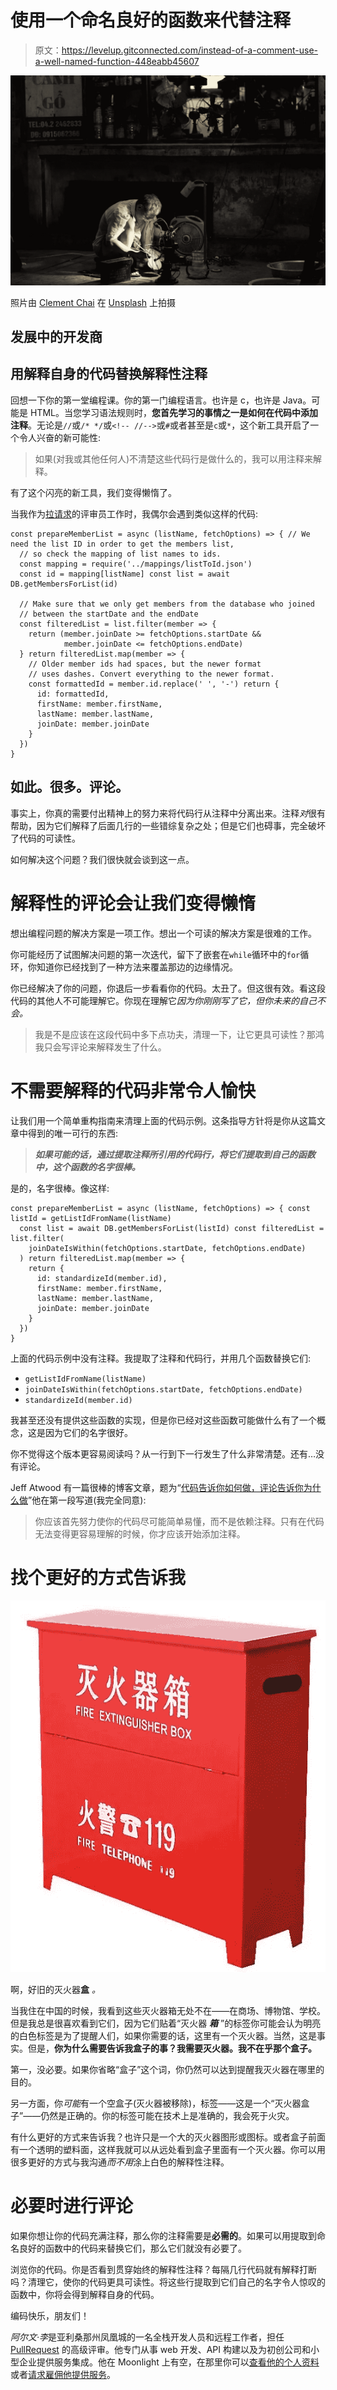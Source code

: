 # 使用一个命名良好的函数来代替注释

> 原文：<https://levelup.gitconnected.com/instead-of-a-comment-use-a-well-named-function-448eabb45607>

![](img/f79b696a2e8e06a700b58a1901ef231b.png)

照片由 [Clement Chai](https://unsplash.com/@clementchai?utm_source=unsplash&utm_medium=referral&utm_content=creditCopyText) 在 [Unsplash](https://unsplash.com/s/photos/craftsman?utm_source=unsplash&utm_medium=referral&utm_content=creditCopyText) 上拍摄

## 发展中的开发商

## 用解释自身的代码替换解释性注释

回想一下你的第一堂编程课。你的第一门编程语言。也许是 c，也许是 Java。可能是 HTML。当您学习语法规则时，**您首先学习的事情之一是如何在代码中添加注释**。无论是`//`或`/* */`或`<!-- //-->`或`#`或者甚至是`c`或`*`，这个新工具开启了一个令人兴奋的新可能性:

> 如果(对我或其他任何人)不清楚这些代码行是做什么的，我可以用注释来解释。

有了这个闪亮的新工具，我们变得懒惰了。

当我作为[拉请求](https://www.pullrequest.com/)的评审员工作时，我偶尔会遇到类似这样的代码:

```
const prepareMemberList = async (listName, fetchOptions) => { // We need the list ID in order to get the members list,
  // so check the mapping of list names to ids.
  const mapping = require('../mappings/listToId.json')
  const id = mapping[listName] const list = await DB.getMembersForList(id)

  // Make sure that we only get members from the database who joined
  // between the startDate and the endDate
  const filteredList = list.filter(member => {
    return (member.joinDate >= fetchOptions.startDate &&
            member.joinDate <= fetchOptions.endDate)
  } return filteredList.map(member => {
    // Older member ids had spaces, but the newer format
    // uses dashes. Convert everything to the newer format.
    const formattedId = member.id.replace(' ', '-') return {
      id: formattedId,
      firstName: member.firstName,
      lastName: member.lastName,
      joinDate: member.joinDate
    }
  })
}
```

## **如此。很多。评论。**

事实上，你真的需要付出精神上的努力来将代码行从注释中分离出来。注释*对*很有帮助，因为它们解释了后面几行的一些错综复杂之处；但是它们也碍事，完全破坏了代码的可读性。

如何解决这个问题？我们很快就会谈到这一点。

# 解释性的评论会让我们变得懒惰

想出编程问题的解决方案是一项工作。想出一个可读的解决方案是很难的工作。

你可能经历了试图解决问题的第一次迭代，留下了嵌套在`while`循环中的`for`循环，你知道你已经找到了一种方法来覆盖那边的边缘情况。

你已经解决了你的问题，你退后一步看看你的代码。太丑了。但这很有效。看这段代码的其他人不可能理解它。你现在理解它*因为你刚刚写了它，但你未来的自己不会。*

> 我是不是应该在这段代码中多下点功夫，清理一下，让它更具可读性？那鸿我只会写评论来解释发生了什么。

# 不需要解释的代码非常令人愉快

让我们用一个简单重构指南来清理上面的代码示例。这条指导方针将是你从这篇文章中得到的唯一可行的东西:

> ***如果可能的话，通过提取注释所引用的代码行，将它们提取到自己的函数中，这个函数的名字很棒。***

是的，名字很棒。像这样:

```
const prepareMemberList = async (listName, fetchOptions) => { const listId = getListIdFromName(listName)
  const list = await DB.getMembersForList(listId) const filteredList = list.filter(
    joinDateIsWithin(fetchOptions.startDate, fetchOptions.endDate)
  ) return filteredList.map(member => {
    return {
      id: standardizeId(member.id),
      firstName: member.firstName,
      lastName: member.lastName,
      joinDate: member.joinDate
    }
  })
}
```

上面的代码示例中没有注释。我提取了注释和代码行，并用几个函数替换它们:

*   `getListIdFromName(listName)`
*   `joinDateIsWithin(fetchOptions.startDate, fetchOptions.endDate)`
*   `standardizeId(member.id)`

我甚至还没有提供这些函数的实现，但是你已经对这些函数可能做什么有了一个概念，这是因为它们的名字很好。

你不觉得这个版本更容易阅读吗？从一行到下一行发生了什么非常清楚。还有…没有评论。

Jeff Atwood 有一篇很棒的博客文章，题为“[代码告诉你如何做，评论告诉你为什么做](https://blog.codinghorror.com/code-tells-you-how-comments-tell-you-why/)”他在第一段写道(我完全同意):

> 你应该首先努力使你的代码尽可能简单易懂，而不是依赖注释。只有在代码无法变得更容易理解的时候，你才应该开始添加注释。

# 找个更好的方式告诉我

![](img/f7407f05a13ba8acaa7b50d9b51faeda.png)

啊，好旧的灭火器**盒** *。*

当我住在中国的时候，我看到这些灭火器箱无处不在——在商场、博物馆、学校。但是我总是很喜欢看到它们，因为它们贴着“灭火器 ***箱*** ”的标签你可能会认为明亮的白色标签是为了提醒人们，如果你需要的话，这里有一个灭火器。当然，这是事实。但是，**你为什么需要告诉我盒子的事？我需要灭火器。我不在乎那个盒子。**

第一，没必要。如果你省略“盒子”这个词，你仍然可以达到提醒我灭火器在哪里的目的。

另一方面，你*可能*有一个空盒子(灭火器被移除)，标签——这是一个“灭火器盒子”——仍然是正确的。你的标签可能在技术上是准确的，我会死于火灾。

有什么更好的方式来告诉我？也许只是一个大的灭火器图形或图标。或者盒子前面有一个透明的塑料面，这样我就可以从远处看到盒子里面有一个灭火器。你可以用很多更好的方式与我沟通*而不用*涂上白色的解释性注释。

# 必要时进行评论

如果你想让你的代码充满注释，那么你的注释需要是**必需的**。如果可以用提取到命名良好的函数中的代码来替换它们，那么它们就没有必要了。

浏览你的代码。你是否看到贯穿始终的解释性注释？每隔几行代码就有解释打断吗？清理它，使你的代码更具可读性。将这些行提取到它们自己的名字令人惊叹的函数中，你将会得到解释自身的代码。

编码快乐，朋友们！

*阿尔文·李*是亚利桑那州凤凰城的一名全栈开发人员和远程工作者，担任 [PullRequest](https://www.pullrequest.com/) 的高级评审。他专门从事 web 开发、API 构建以及为初创公司和小型企业提供服务集成。他在 Moonlight 上有空，在那里你可以[查看他的个人资料](https://www.moonlightwork.com/app/users/2862/profile)或者[请求雇佣他提供服务](https://www.moonlightwork.com/r/2862)。